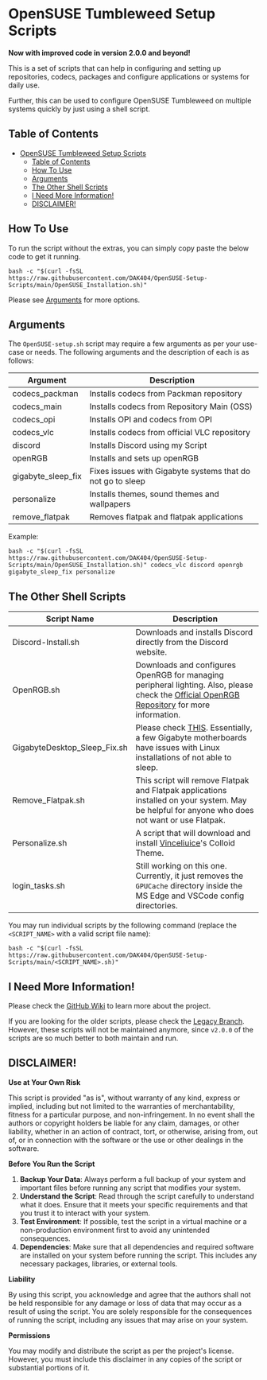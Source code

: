 # OpenSUSE Tumbleweed Setup Scripts

**Now with improved code in version 2.0.0 and beyond!**

This is a set of scripts that can help in configuring and setting up repositories, codecs, packages and configure applications or systems for daily use.

Further, this can be used to configure OpenSUSE Tumbleweed on multiple systems quickly by just using a shell script.

## Table of Contents

- [OpenSUSE Tumbleweed Setup Scripts](#opensuse-tumbleweed-setup-scripts)
  - [Table of Contents](#table-of-contents)
  - [How To Use](#how-to-use)
  - [Arguments](#arguments)
  - [The Other Shell Scripts](#the-other-shell-scripts)
  - [I Need More Information!](#i-need-more-information)
  - [DISCLAIMER!](#disclaimer)


## How To Use

To run the script without the extras, you can simply copy paste the below code to get it running.

```
bash -c "$(curl -fsSL https://raw.githubusercontent.com/DAK404/OpenSUSE-Setup-Scripts/main/OpenSUSE_Installation.sh)"
```

Please see [Arguments](README.MD#arguments) for more options.

## Arguments

The `OpenSUSE-setup.sh` script may require a few arguments as per your use-case or needs. The following arguments and the description of each is as follows:

| Argument          | Description                                                        |
|-------------------|--------------------------------------------------------------------|
| codecs_packman    | Installs codecs from Packman repository                            |
| codecs_main       | Installs codecs from Repository Main (OSS)                         |
| codecs_opi        | Installs OPI and codecs from OPI                                   |
| codecs_vlc        | Installs codecs from official VLC repository                       |
| discord           | Installs Discord using my Script                                   |
| openRGB           | Installs and sets up openRGB                                       |
| gigabyte_sleep_fix| Fixes issues with Gigabyte systems that do not go to sleep         |
| personalize       | Installs themes, sound themes and wallpapers                       |
| remove_flatpak    | Removes flatpak and flatpak applications                           |

Example:

```
bash -c "$(curl -fsSL https://raw.githubusercontent.com/DAK404/OpenSUSE-Setup-Scripts/main/OpenSUSE_Installation.sh)" codecs_vlc discord openrgb gigabyte_sleep_fix personalize
```

## The Other Shell Scripts

| Script Name          | Description                                                                                           |
|----------------------|-------------------------------------------------------------------------------------------------------|
| Discord-Install.sh   | Downloads and installs Discord directly from the Discord website.                                     |
| OpenRGB.sh           | Downloads and configures OpenRGB for managing peripheral lighting. Also, please check the [Official OpenRGB Repository](https://gitlab.com/CalcProgrammer1/OpenRGB#smbus-access-1) for more information. |
| GigabyteDesktop_Sleep_Fix.sh| Please check [THIS](https://www.reddit.com/r/gigabyte/comments/p5ewjn/b550i_pro_ax_f13_bios_sleep_issue_on_linux/?rdt=52322). Essentially, a few Gigabyte motherboards have issues with Linux installations of not able to sleep. |
| Remove_Flatpak.sh    | This script will remove Flatpak and Flatpak applications installed on your system. May be helpful for anyone who does not want or use Flatpak. |
| Personalize.sh       | A script that will download and install [Vinceliuice](https://github.com/vinceliuice)'s Colloid Theme. |
| login_tasks.sh       | Still working on this one. Currently, it just removes the `GPUCache` directory inside the MS Edge and VSCode config directories. |

You may run individual scripts by the following command (replace the `<SCRIPT_NAME>` with a valid script file name):

```
bash -c "$(curl -fsSL https://raw.githubusercontent.com/DAK404/OpenSUSE-Setup-Scripts/main/<SCRIPT_NAME>.sh)"
```

## I Need More Information!

Please check the [GitHub Wiki](https://github.com/DAK404/OpenSUSE-Setup-Scripts/wiki) to learn more about the project.

If you are looking for the older scripts, please check the [Legacy Branch](https://github.com/DAK404/OpenSUSE-Setup-Scripts/tree/Legacy). However, these scripts will not be maintained anymore, since `v2.0.0` of the scripts are so much better to both maintain and run.

## DISCLAIMER!

**Use at Your Own Risk**

This script is provided "as is", without warranty of any kind, express or implied, including but not limited to the warranties of merchantability, fitness for a particular purpose, and non-infringement. In no event shall the authors or copyright holders be liable for any claim, damages, or other liability, whether in an action of contract, tort, or otherwise, arising from, out of, or in connection with the software or the use or other dealings in the software.

**Before You Run the Script**

1. **Backup Your Data**: Always perform a full backup of your system and important files before running any script that modifies your system.
2. **Understand the Script**: Read through the script carefully to understand what it does. Ensure that it meets your specific requirements and that you trust it to interact with your system.
3. **Test Environment**: If possible, test the script in a virtual machine or a non-production environment first to avoid any unintended consequences.
4. **Dependencies**: Make sure that all dependencies and required software are installed on your system before running the script. This includes any necessary packages, libraries, or external tools.

**Liability**

By using this script, you acknowledge and agree that the authors shall not be held responsible for any damage or loss of data that may occur as a result of using the script. You are solely responsible for the consequences of running the script, including any issues that may arise on your system.

**Permissions**

You may modify and distribute the script as per the project's license. However, you must include this disclaimer in any copies of the script or substantial portions of it.
